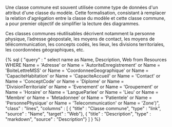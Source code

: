 Une classe commune est souvent utilisée comme type de données d'un attribut d'une classe du modèle. Cette formalisation, consistant à remplacer la relation d'agrégation entre la classe du modèle et cette classe commune, a pour premier objectif de simplifier la lecture des diagrammes.

Ces classes communes réutilisables décrivent notamment la personne physique, l’adresse géopostale, les moyens de contact, les moyens de télécommunication, les concepts codés, les lieux, les divisions territoriales, les coordonnées géographiques, etc.

{% sql {
    "query" : " select name as Name, Description, Web from Resources WHERE  Name = 'Adresse' or Name = 'AutoriteEnregistrement' or Name = 'BoiteLettreMSS' or Name = 'CoordonneeGeographique' or Name = 'CapaciteHabitation' or Name = 'CapaciteAccueil' or Name = 'Contact' or Name = 'ConceptCode' or Name = 'Diplome' or Name = 'DivisionTerritoriale' or Name = 'Evenement' or Name = 'Groupement' or Name = 'Horaire' or Name = 'LangueParlee' or Name = 'Lieu' or Name = 'Membre' or Name = 'Metadonnee' or Name = 'Patientele' or Name = 'PersonnePhysique' or Name = 'Telecommunication' or Name = 'Zone')",
    "class" : "lines",
    "columns" : [
        { "title" : "Classe commune", "type" : "link", "source" : "Name", "target" : "Web"},
        { "title" : "Description", "type" : "markdown", "source" : "Description"}
    ]
} %}
